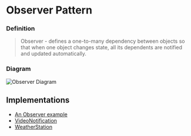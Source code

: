 # Observer Pattern
### Definition
> Observer - defines a one-to-many dependency between objects so that when one object changes state, all its dependents are notified and updated automatically.

### Diagram
![Observer Diagram](https://user-images.githubusercontent.com/30439829/150028525-ac693abb-264a-4ef0-bd39-1cb4f8298879.png)


## Implementations
- [An Observer example](https://github.com/JoseAndresHV/design-patterns/tree/master/Observer/SimpleObserver)
- [VideoNotification](https://github.com/JoseAndresHV/design-patterns/tree/master/Observer/VideoNotification)
- [WeatherStation](https://github.com/JoseAndresHV/design-patterns/tree/master/Observer/WeatherStation)
